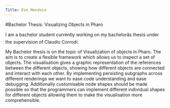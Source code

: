 ```yaml
---
Title: Eve Mendoza
---
```


#Bachelor Thesis: Visualizing Objects in Pharo

I am a bachelor student currently working on my bachelorâs thesis under the supervision of Claudio Corrodi. 

My Bachelor thesis is on the topic of Visualization of objects in Pharo. The aim is to create a flexible framework which allows us to inspect a set of objects. The visualisation gives a graphic representation of the references between the different objects, showing how different objects are connected and interact with each other.
By implementing persisting subgraphs across different renderings we want to ease code understanding and ease debugging. 
Additionally customisable node shapes should be made possible so that the programmers can implement different individual shapes for different objects allowing them to make the visualisation more comprehensible.
